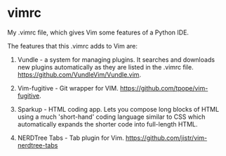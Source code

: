 # vimrc
My .vimrc file, which gives Vim some features of a Python IDE. 

The features that this .vimrc adds to Vim are:

1. Vundle - a system for managing plugins. It searches and downloads new
   plugins automatically as they are listed in the .vimrc file.   
<a href="https://github.com/VundleVim/Vundle.vim">https://github.com/VundleVim/Vundle.vim</a>.

2. Vim-fugitive - Git wrapper for VIM. <a
   href="https://github.com/tpope/vim-fugitive">https://github.com/tpope/vim-fugitive</a>.

3. Sparkup - HTML coding app. Lets you compose long blocks of HTML using a much
   'short-hand' coding language similar to CSS which automatically expands the
   shorter code into full-length HTML. 

4. NERDTree Tabs - Tab plugin for Vim. https://github.com/jistr/vim-nerdtree-tabs      
   



